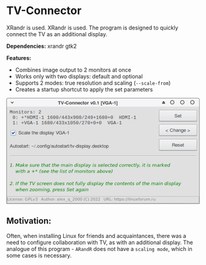 # TV-Connector
XRandr is used. XRandr is used. The program is designed to quickly connect the TV as an additional display.

**Dependencies:** xrandr gtk2

**Features:**
+ Combines image output to 2 monitors at once
+ Works only with two displays: default and optional
+ Supports 2 modes: true resolution and scaling (`--scale-from`)
+ Creates a startup shortcut to apply the set parameters

![](https://github.com/AKotov-dev/TVConnector/blob/main/ScreenShot1.png)

Motivation:
--
Often, when installing Linux for friends and acquaintances, there was a need to configure collaboration with TV, as with an additional display. The analogue of this program - `ARandR` does not have a `scaling mode`, which in some cases is necessary.
